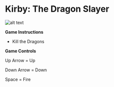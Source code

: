 # Kirby: The Dragon Slayer

![alt text](https://imgur.com/a/oxWoYc0)

**Game Instructions**

- Kill the Dragons

**Game Controls**

Up Arrow = Up

Down Arrow = Down

Space = Fire
